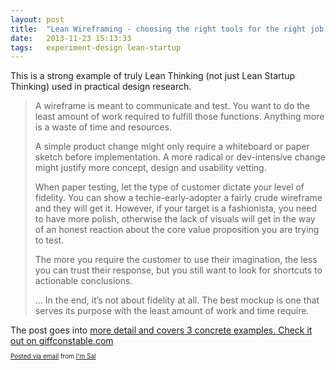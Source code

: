 ```yaml
---
layout: post
title:  "Lean Wireframing - choosing the right tools for the right job /by @giffconstable"
date:   2013-11-23 15:13:33
tags:   experiment-design lean-startup
---
```


<div class="posterous_autopost">
<div class="posterous_bookmarklet_entry">

This is a strong example of truly Lean Thinking (not just Lean Startup Thinking) used in practical design research.
<blockquote class="posterous_long_quote">A wireframe is meant to communicate and test. You want to do the least amount of work required to fulfill those functions. Anything more is a waste of time and resources.

A simple product change might only require a whiteboard or paper sketch before implementation. A more radical or dev-intensive change might justify more concept, design and usability vetting.

When paper testing, let the type of customer dictate your level of fidelity. You can show a techie-early-adopter a fairly crude wireframe and they will get it. However, if your target is a fashionista, you need to have more polish, otherwise the lack of visuals will get in the way of an honest reaction about the core value proposition you are trying to test.

The more you require the customer to use their imagination, the less you can trust their response, but you still want to look for shortcuts to actionable conclusions.

... In the end, it’s not about fidelity at all. The best mockup is one that serves its purpose with the least amount of work and time require.</blockquote>
<div class="posterous_quote_citation">The post goes into <a href="http://giffconstable.com/2011/08/lean-wireframing/">more detail and covers 3 concrete examples. Check it out on giffconstable.com</a></div>
</div>
<p style="font-size: 10px;"><a href="http://posterous.com">Posted via email</a> from <a href="http://saintsal.posterous.com/lean-wireframing-choosing-the-right-tools-for">I'm Sal</a></p>

</div>
